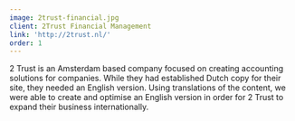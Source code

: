 ```yaml
---
image: 2trust-financial.jpg
client: 2Trust Financial Management
link: 'http://2trust.nl/'
order: 1
---
```

2 Trust is an Amsterdam based company focused on creating accounting solutions for companies. While they had established Dutch copy for their site, they needed an English version. Using translations of the content, we were able to create and optimise an English version in order for 2 Trust to expand their business internationally.
